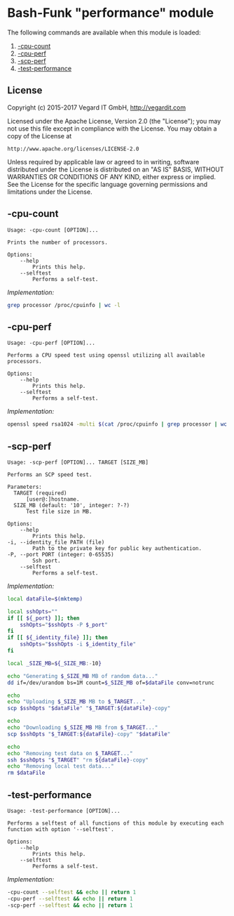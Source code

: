 # Bash-Funk "performance" module

[//]: # (THIS FILE IS GENERATED BY BASH-FUNK GENERATOR)

The following commands are available when this module is loaded:

1. [-cpu-count](#-cpu-count)
1. [-cpu-perf](#-cpu-perf)
1. [-scp-perf](#-scp-perf)
1. [-test-performance](#-test-performance)


## <a name="license"></a>License

Copyright (c) 2015-2017 Vegard IT GmbH, http://vegardit.com

Licensed under the Apache License, Version 2.0 (the "License");
you may not use this file except in compliance with the License.
You may obtain a copy of the License at

    http://www.apache.org/licenses/LICENSE-2.0

Unless required by applicable law or agreed to in writing, software
distributed under the License is distributed on an "AS IS" BASIS,
WITHOUT WARRANTIES OR CONDITIONS OF ANY KIND, either express or implied.
See the License for the specific language governing permissions and
limitations under the License.


## <a name="-cpu-count"></a>-cpu-count

```
Usage: -cpu-count [OPTION]...

Prints the number of processors.

Options:
    --help 
        Prints this help.
    --selftest 
        Performs a self-test.
```

*Implementation:*
```bash
grep processor /proc/cpuinfo | wc -l
```


## <a name="-cpu-perf"></a>-cpu-perf

```
Usage: -cpu-perf [OPTION]...

Performs a CPU speed test using openssl utilizing all available processors.

Options:
    --help 
        Prints this help.
    --selftest 
        Performs a self-test.
```

*Implementation:*
```bash
openssl speed rsa1024 -multi $(cat /proc/cpuinfo | grep processor | wc -l)
```


## <a name="-scp-perf"></a>-scp-perf

```
Usage: -scp-perf [OPTION]... TARGET [SIZE_MB]

Performs an SCP speed test.

Parameters:
  TARGET (required)
      [user@:]hostname.
  SIZE_MB (default: '10', integer: ?-?)
      Test file size in MB.

Options:
    --help 
        Prints this help.
-i, --identity_file PATH (file)
        Path to the private key for public key authentication.
-P, --port PORT (integer: 0-65535)
        Ssh port.
    --selftest 
        Performs a self-test.
```

*Implementation:*
```bash
local dataFile=$(mktemp)

local sshOpts=""
if [[ ${_port} ]]; then
    sshOpts="$sshOpts -P $_port"
fi
if [[ ${_identity_file} ]]; then
    sshOpts="$sshOpts -i $_identity_file"
fi

local _SIZE_MB=${_SIZE_MB:-10}

echo "Generating $_SIZE_MB MB of random data..."
dd if=/dev/urandom bs=1M count=$_SIZE_MB of=$dataFile conv=notrunc

echo
echo "Uploading $_SIZE_MB MB to $_TARGET..."
scp $sshOpts "$dataFile" "$_TARGET:${dataFile}-copy"

echo
echo "Downloading $_SIZE_MB MB from $_TARGET..."
scp $sshOpts "$_TARGET:${dataFile}-copy" "$dataFile"

echo
echo "Removing test data on $_TARGET..."
ssh $sshOpts "$_TARGET" "rm ${dataFile}-copy"
echo "Removing local test data..."
rm $dataFile
```


## <a name="-test-performance"></a>-test-performance

```
Usage: -test-performance [OPTION]...

Performs a selftest of all functions of this module by executing each function with option '--selftest'.

Options:
    --help 
        Prints this help.
    --selftest 
        Performs a self-test.
```

*Implementation:*
```bash
-cpu-count --selftest && echo || return 1
-cpu-perf --selftest && echo || return 1
-scp-perf --selftest && echo || return 1
```
